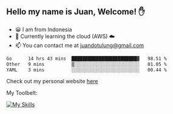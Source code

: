 ## Hello my name is Juan, Welcome! ✋

- 😀 I am from Indonesia
- 📖 Currently learning the cloud (AWS) ☁️
- 📫 You can contact me at juandotulung@gmail.com

<!--START_SECTION:waka-->

```txt
Go      14 hrs 43 mins  ████████████████████████▓   98.51 %
Other   9 mins          ▒░░░░░░░░░░░░░░░░░░░░░░░░   01.05 %
YAML    3 mins          ░░░░░░░░░░░░░░░░░░░░░░░░░   00.44 %
```

<!--END_SECTION:waka-->

Check out my personal website [here](https://juanchristian.com)

My Toolbelt:

[![My Skills](https://skillicons.dev/icons?i=go,js,ts,nodejs,express,react,nextjs,vue,tailwind,vite,html,css,python,php,aws,bash,linux,postgres,mysql,redis,kafka,docker,vercel,netlify,vscode,figma)](https://skillicons.dev)

